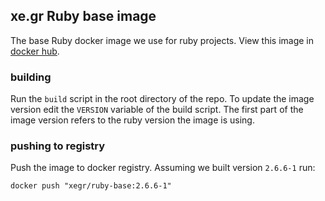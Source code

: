 ## xe.gr Ruby base image

The base Ruby docker image we use for ruby projects.
View this image in [docker hub](https://hub.docker.com/r/xegr/ruby-base).

### building

Run the `build` script in the root directory of the repo.
To update the image version edit the `VERSION` variable of the build script.
The first part of the image version refers to the ruby version the image is using.

### pushing to registry

Push the image to docker registry. Assuming we built version `2.6.6-1` run:

```
docker push "xegr/ruby-base:2.6.6-1"
```
